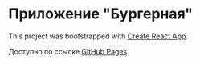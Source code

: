 # Приложение "Бургерная"

This project was bootstrapped with [Create React App](https://github.com/facebook/create-react-app).

Доступно по ссылке [GitHub Pages](http://localhost:3000).
